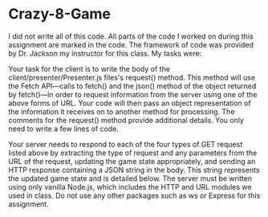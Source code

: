 # Crazy-8-Game

I did not write all of this code. All parts of the code I worked on during this assignment are marked in the code. The framework of code was provided by Dr. Jackson my instructor for this class. My tasks were: 

Your task for the client is to write the body of the client/presenter/Presenter.js files's request() method. This method will use the Fetch API—calls to fetch() and the json() method of the object returned by fetch()—in order to request information from the server using one of the above forms of URL. Your code will then pass an object representation of the information it receives on to another method for processing. The comments for the request() method provide additional details. You only need to write a few lines of code. 

Your server needs to respond to each of the four types of GET request listed above by extracting the type of request and any parameters from the URL of the request, updating the game state
appropriately, and sending an HTTP response containing a JSON string in the body. This string represents the updated game state and is detailed below. The server must be written using only vanilla Node.js, which includes the HTTP and URL modules we used in class. Do not use any other packages such as ws or Express for this assignment.

